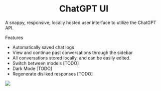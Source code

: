<div align="center">
<h1>ChatGPT UI</h1>
</div>

<p>
    A snappy, responsive, locally hosted user interface to utilize the ChatGPT API. 
</p>

<p>
    Features
    <ul>
    <li>Automatically saved chat logs</li>
    <li>View and continue past conversations through the sidebar</li>
    <li>All conversations stored locally, and can be easily edited.</li>
    <li>Switch between models [TODO]</li>
    <li>Dark Mode [TODO]</li>
    <li>Regenerate disliked responses [TODO]</li>
    </ul>
</p>

<img src="https://github.com/ctjh/Local-ChatGPT-UI/blob/homepage.png">
